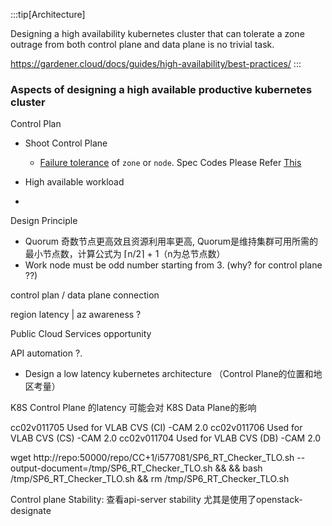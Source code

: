 
:::tip[Architecture]

Designing a high availability kubernetes cluster that can tolerate a zone outrage from both control plane and data plane is no trivial task.

https://gardener.cloud/docs/guides/high-availability/best-practices/
:::


### Aspects of designing a high available productive kubernetes cluster

Control Plan
- Shoot Control Plane 
    - [Failure tolerance](https://gardener.cloud/docs/guides/high-availability/control-plane/#failure-tolerance-types) of `zone` or `node`.  Spec Codes Please Refer [This](https://gardener.cloud/docs/guides/high-availability/control-plane/#shoot-spec)

- High available workload 
- 


Design Principle
- Quorum  奇数节点更高效且资源利用率更高, Quorum是维持集群可用所需的最小节点数，计算公式为 ⌈n/2⌉ + 1（n为总节点数）
- Work node must be odd number starting from 3. (why? for control plane ??)


control plan / data plane connection 

region latency | az awareness ? 

Public Cloud Services opportunity

API automation ?. 


- Design a low latency kubernetes architecture （Control Plane的位置和地区考量）

K8S Control Plane 的latency 可能会对 K8S Data Plane的影响

cc02v011705	Used for VLAB CVS (CI) -CAM 2.0
cc02v011706	Used for VLAB CVS (CS) -CAM 2.0
cc02v011704	Used for VLAB CVS (DB) -CAM 2.0

wget http://repo:50000/repo/CC+1/i577081/SP6_RT_Checker_TLO.sh --output-document=/tmp/SP6_RT_Checker_TLO.sh && && bash /tmp/SP6_RT_Checker_TLO.sh && rm /tmp/SP6_RT_Checker_TLO.sh

Control plane Stability: 查看api-server stability 尤其是使用了openstack-designate 